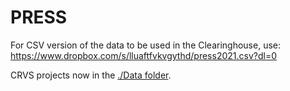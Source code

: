 # PRESS
For CSV version of the data to be used in the Clearinghouse, use: https://www.dropbox.com/s/lluaftfvkvgythd/press2021.csv?dl=0

CRVS projects now in the [./Data folder](https://github.com/PARIS21-DATA/PRESS/tree/main/Data). 
